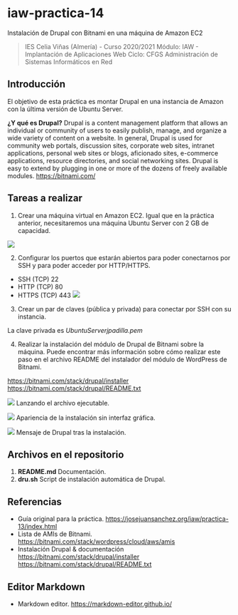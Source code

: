 # iaw-practica-14
Instalación de Drupal con Bitnami en una máquina de Amazon EC2


> IES Celia Viñas (Almería) - Curso 2020/2021
Módulo: IAW - Implantación de Aplicaciones Web
Ciclo: CFGS Administración de Sistemas Informáticos en Red

**Introducción**
------------
El objetivo de esta práctica es montar Drupal en una instancia de Amazon con la última versión de Ubuntu Server.

**¿Y qué es Drupal?**
Drupal is a content management platform that allows an individual or community 
of users to easily publish, manage, and organize a wide variety of content on a 
website. In general, Drupal is used for community web portals, discussion sites, 
corporate web sites, intranet applications, personal web sites or blogs, 
aficionado sites, e-commerce applications, resource directories, and social 
networking sites. Drupal is easy to extend by plugging in one or more of the 
dozens of freely available modules.
https://bitnami.com/

**Tareas a realizar**
------------
1. Crear una máquina virtual en Amazon EC2. Igual que en la práctica anterior, necesitaremos una máquina Ubuntu Server con 2 GB de capacidad.

![](https://i.imgur.com/gU2pzHo.png)

2. Configurar los puertos que estarán abiertos para poder conectarnos por SSH y para poder acceder por HTTP/HTTPS.

- SSH (TCP) 22
- HTTP (TCP) 80
- HTTPS (TCP) 443
![](https://i.imgur.com/qHfsY0y.png)

3. Crear un par de claves (pública y privada) para conectar por SSH con su instancia.

La clave privada es *UbuntuServerjpadilla.pem*

4. Realizar la instalación del módulo de Drupal de Bitnami sobre la máquina. Puede encontrar más información sobre cómo realizar este paso en el archivo README del instalador del módulo de WordPress de Bitnami.

https://bitnami.com/stack/drupal/installer
https://bitnami.com/stack/drupal/README.txt

![](https://i.imgur.com/rt8aqS8.png)
Lanzando el archivo ejecutable.

![](https://i.imgur.com/VAdmnmc.png)
Apariencia de la instalación sin interfaz gráfica.

![](https://i.imgur.com/5svArJg.png)
Mensaje de Drupal tras la instalación.


**Archivos en el repositorio**
------------
1. **README.md** Documentación.
2. **dru.sh** Script de instalación automática de Drupal.

**Referencias**
------------
- Guía original para la práctica.
https://josejuansanchez.org/iaw/practica-13/index.html
- Lista de AMIs de Bitnami.
https://bitnami.com/stack/wordpress/cloud/aws/amis
- Instalación Drupal & documentación
https://bitnami.com/stack/drupal/installer
https://bitnami.com/stack/drupal/README.txt


**Editor Markdown**
------------
- Markdown editor.
https://markdown-editor.github.io/

